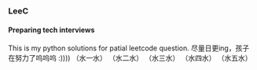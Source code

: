 ### LeeC
#### Preparing tech interviews
This is my python solutions for patial leetcode question.
尽量日更ing，孩子在努力了呜呜呜 :))))
（水一水）
（水二水）
（水三水）
（水四水）
（水五水）
